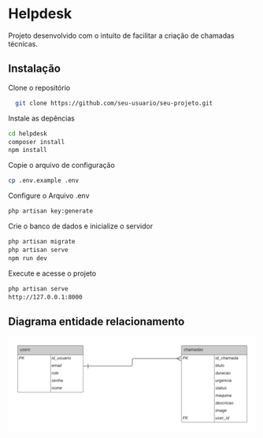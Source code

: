 # Helpdesk
Projeto desenvolvido com o intuito de facilitar a criação de chamadas técnicas.

## Instalação

Clone o repositório

```bash
  git clone https://github.com/seu-usuario/seu-projeto.git
```

Instale as depências

```bash
cd helpdesk
composer install
npm install
```

Copie o arquivo de configuração

```bash
cp .env.example .env
```

Configure o Arquivo .env

```bash
php artisan key:generate
```

Crie o banco de dados e inicialize o servidor

```bash
php artisan migrate
php artisan serve
npm run dev
```

Execute e acesse o projeto

```bash
php artisan serve
http://127.0.0.1:8000 
```

## Diagrama entidade relacionamento

  

![Diagrama entidade relacionamento](/public/img/DER.png)
